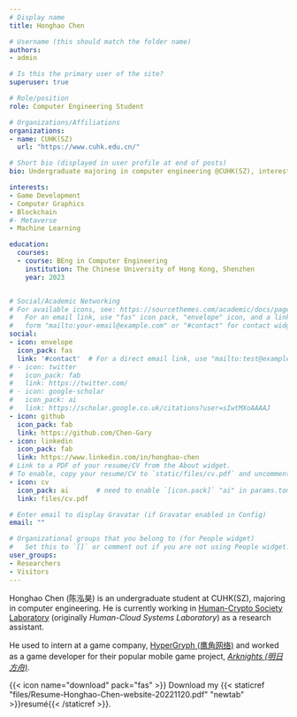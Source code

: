 ```yaml
---
# Display name
title: Honghao Chen

# Username (this should match the folder name)
authors:
- admin

# Is this the primary user of the site?
superuser: true

# Role/position
role: Computer Engineering Student

# Organizations/Affiliations
organizations:
- name: CUHK(SZ)
  url: "https://www.cuhk.edu.cn/"

# Short bio (displayed in user profile at end of posts)
bio: Undergraduate majoring in computer engineering @CUHK(SZ), interested in game development, computer graphics, blockchain, metaverse, etc.

interests:
- Game Development
- Computer Graphics
- Blockchain
#- Metaverse
- Machine Learning

education:
  courses:
  - course: BEng in Computer Engineering
    institution: The Chinese University of Hong Kong, Shenzhen
    year: 2023


# Social/Academic Networking
# For available icons, see: https://sourcethemes.com/academic/docs/page-builder/#icons
#   For an email link, use "fas" icon pack, "envelope" icon, and a link in the
#   form "mailto:your-email@example.com" or "#contact" for contact widget.
social:
- icon: envelope
  icon_pack: fas
  link: '#contact'  # For a direct email link, use "mailto:test@example.org".
# - icon: twitter
#   icon_pack: fab
#   link: https://twitter.com/
# - icon: google-scholar
#   icon_pack: ai
#   link: https://scholar.google.co.uk/citations?user=sIwtMXoAAAAJ
- icon: github
  icon_pack: fab
  link: https://github.com/Chen-Gary
- icon: linkedin
  icon_pack: fab
  link: https://www.linkedin.com/in/honghao-chen
# Link to a PDF of your resume/CV from the About widget.
# To enable, copy your resume/CV to `static/files/cv.pdf` and uncomment the lines below.
- icon: cv
  icon_pack: ai       # need to enable `[icon.pack]` "ai" in params.toml --add by GaryC
  link: files/cv.pdf

# Enter email to display Gravatar (if Gravatar enabled in Config)
email: ""

# Organizational groups that you belong to (for People widget)
#   Set this to `[]` or comment out if you are not using People widget.
user_groups:
- Researchers
- Visitors
---
```


Honghao Chen (陈泓昊) is an undergraduate student at CUHK(SZ), majoring in computer engineering. 
He is currently working in [Human-Crypto Society Laboratory](https://hcslab.cuhk.edu.cn/) (originally *Human-Cloud Systems Laboratory*) as a research assistant.

He used to intern at a game company, [HyperGryph (鹰角网络)](https://www.hypergryph.com/) and worked as a game developer for their popular mobile game project, [*Arknights (明日方舟)*](https://www.arknights.global/).

{{< icon name="download" pack="fas" >}} Download my {{< staticref "files/Resume-Honghao-Chen-website-20221120.pdf" "newtab" >}}resumé{{< /staticref >}}.
